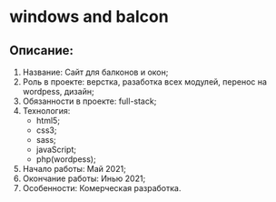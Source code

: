 # windows and balcon
## Описание:
1. Название: Сайт для балконов и окон;
2. Роль в проекте: верстка, разаботка всех модулей, перенос на wordpess, дизайн;
3. Обязанности в проекте: full-stack;
4. Технология:
    - html5;
    - css3;
    - sass;
    - javaScript;
    - php(wordpess);
5. Начало работы: Май 2021;
6. Окончание работы: Инью 2021;
7. Особенности: Комерческая разработка.
